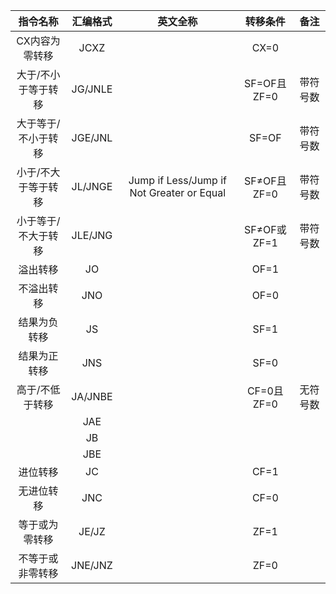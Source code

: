 |      指令名称       | 汇编格式 |                 英文全称                  |  转移条件   |   备注   |
| :-----------------: | :------: | :---------------------------------------: | :---------: | :------: |
|   CX内容为零转移    |   JCXZ   |                                           |    CX=0     |          |
| 大于/不小于等于转移 | JG/JNLE  |                                           | SF=OF且ZF=0 | 带符号数 |
| 大于等于/不小于转移 | JGE/JNL  |                                           |    SF=OF    | 带符号数 |
| 小于/不大于等于转移 | JL/JNGE  | Jump if Less/Jump if Not Greater or Equal | SF≠OF且ZF=0 | 带符号数 |
| 小于等于/不大于转移 | JLE/JNG  |                                           | SF≠OF或ZF=1 | 带符号数 |
|      溢出转移       |    JO    |                                           |    OF=1     |          |
|     不溢出转移      |   JNO    |                                           |    OF=0     |          |
|    结果为负转移     |    JS    |                                           |    SF=1     |          |
|    结果为正转移     |   JNS    |                                           |    SF=0     |          |
|   高于/不低于转移   | JA/JNBE  |                                           | CF=0且ZF=0  | 无符号数 |
|                     |   JAE    |                                           |             |          |
|                     |    JB    |                                           |             |          |
|                     |   JBE    |                                           |             |          |
|      进位转移       |    JC    |                                           |    CF=1     |          |
|     无进位转移      |   JNC    |                                           |    CF=0     |          |
|   等于或为零转移    |  JE/JZ   |                                           |    ZF=1     |          |
|  不等于或非零转移   | JNE/JNZ  |                                           |    ZF=0     |          |

